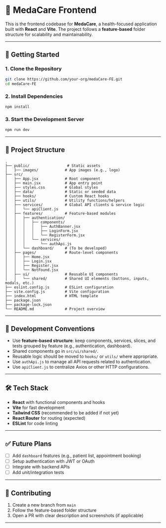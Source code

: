 # 🏥 MedaCare Frontend

This is the frontend codebase for **MedaCare**, a health-focused application built with **React** and **Vite**. The project follows a **feature-based** folder structure for scalability and maintainability.

---

## 🚀 Getting Started

### 1. Clone the Repository

```bash
git clone https://github.com/your-org/medaCare-FE.git
cd medaCare-FE
```

### 2. Install Dependencies

```bash
npm install
```

### 3. Start the Development Server

```bash
npm run dev
```

---

## 📁 Project Structure

```text
.
├── public/                 # Static assets
│   ├── images/            # App images (e.g., logo)
├── src/
│   ├── App.jsx            # Root component
│   ├── main.jsx           # App entry point
│   ├── styles.css         # Global styles
│   ├── data/              # Static or seeded data
│   ├── hooks/             # Custom React hooks
│   ├── utils/             # Utility functions/helpers
│   ├── services/          # Global API clients & service logic
│   │   └── apiClient.js
│   ├── features/          # Feature-based modules
│   │   ├── authentication/
│   │   │   ├── components/
│   │   │   │   ├── AuthBanner.jsx
│   │   │   │   ├── LoginForm.jsx
│   │   │   │   └── RegisterForm.jsx
│   │   │   └── services/
│   │   │       └── authApi.js
│   │   └── dashboard/     # (To be developed)
│   ├── pages/             # Route-level components
│   │   ├── Home.jsx
│   │   ├── Login.jsx
│   │   ├── Register.jsx
│   │   └── NotFound.jsx
│   ├── ui/                # Reusable UI components
│   │   └── shared/        # Shared UI elements (buttons, inputs, modals, etc.)
├── eslint.config.js       # ESLint configuration
├── vite.config.js         # Vite configuration
├── index.html             # HTML template
├── package.json
├── package-lock.json
└── README.md              # Project overview
```

---

## 🧪 Development Conventions

- Use **feature-based structure**: keep components, services, slices, and tests grouped by feature (e.g., authentication, dashboard).
- Shared components go in `src/ui/shared/`.
- Reusable logic should be moved to `hooks/` or `utils/` where appropriate.
- Use `authApi.js` to manage all API requests related to authentication.
- Use `apiClient.js` to centralize Axios or other HTTP configurations.

---

## 🛠 Tech Stack

- **React** with functional components and hooks
- **Vite** for fast development
- **Tailwind CSS** (recommended to be added if not yet)
- **React Router** for routing (expected)
- **ESLint** for code linting

---

## ✅ Future Plans

- [ ] Add `dashboard` features (e.g., patient list, appointment booking)
- [ ] Setup authentication with JWT or OAuth
- [ ] Integrate with backend APIs
- [ ] Add unit/integration tests

---

## 🤝 Contributing

1. Create a new branch from `main`
2. Follow the feature-based folder structure
3. Open a PR with clear description and screenshots (if applicable)

---
